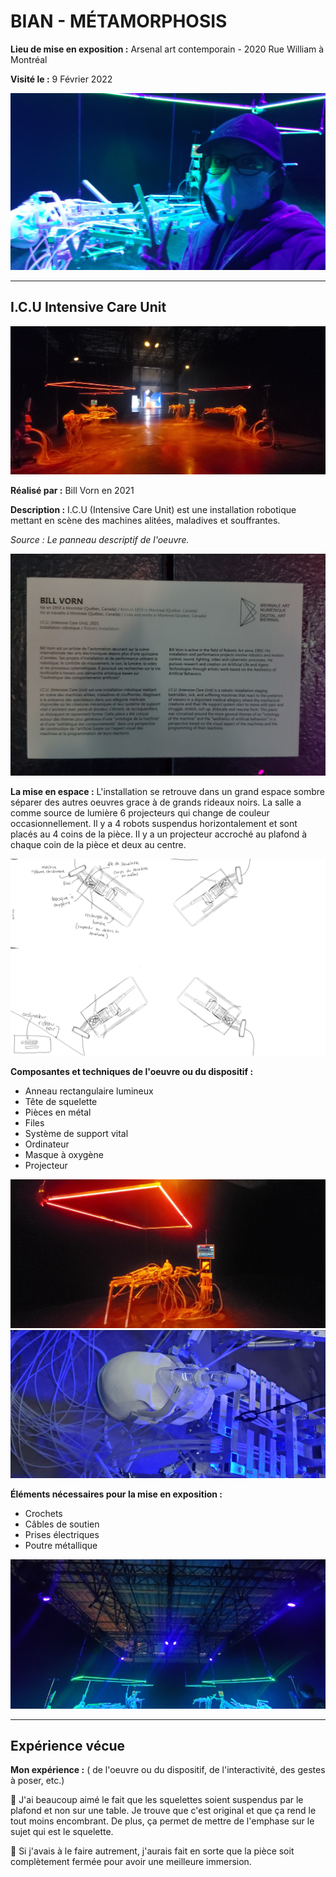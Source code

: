 # BIAN - MÉTAMORPHOSIS

 **Lieu de mise en exposition :** Arsenal art contemporain - 2020 Rue William à Montréal
 
 **Visité le :** 9 Février 2022
 
 ![selfie](photographies/bian_icu_selfie.jpg)
 
 ---

## I.C.U Intensive Care Unit

 ![complet](photographies/bian_icu_oeuvre_complet.jpg)

 **Réalisé par :** Bill Vorn en 2021

 **Description :** I.C.U (Intensive Care Unit) est une installation robotique mettant en scène des machines alitées, maladives et souffrantes.
 
 *Source : Le panneau descriptif de l'oeuvre.*
 
  ![complet](photographies/bian_icu_panneau_descriptif.jpg)

 **La mise en espace :** L'installation se retrouve dans un grand espace sombre séparer des autres oeuvres grace à de grands rideaux noirs. La salle a comme source de lumière 6 projecteurs qui change de couleur occasionnellement. Il y a 4 robots suspendus horizontalement et sont placés au 4 coins de la pièce. Il y a un projecteur accroché au plafond à chaque coin de la pièce et deux au centre.
 
  ![complet](croquis/bian_icu_croquis.png)

 **Composantes et techniques de l'oeuvre ou du dispositif :** 
 - Anneau rectangulaire lumineux
 - Tête de squelette
 - Pièces en métal
 - Files
 - Système de support vital
 - Ordinateur
 - Masque à oxygène
 - Projecteur
 
![complet](photographies/bian_icu_composant_complet.jpg)
![complet](photographies/bian_icu_composant_tete.png)

 **Éléments nécessaires pour la mise en exposition :**
 - Crochets
 - Câbles de soutien
 - Prises électriques
 - Poutre métallique 

![complet](photographies/bian_icu_element_poutre.jpg)

---

 ## Expérience vécue

 **Mon expérience :** ( de l'oeuvre ou du dispositif, de l'interactivité, des gestes à poser, etc.)

 💛 J'ai beaucoup aimé le fait que les squelettes soient suspendus par le plafond et non sur une table. Je trouve que c'est original et que ça rend le tout moins encombrant. De plus, ça permet de mettre de l'emphase sur le sujet qui est le squelette.
 
 🤔 Si j'avais à le faire autrement, j'aurais fait en sorte que la pièce soit complètement fermée pour avoir une meilleure immersion.

